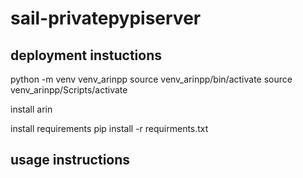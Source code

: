 # sail-privatepypiserver

## deployment instuctions
python -m venv venv_arinpp
source venv_arinpp/bin/activate
source venv_arinpp/Scripts/activate

install arin

install requirements
pip install -r requirments.txt

## usage instructions

